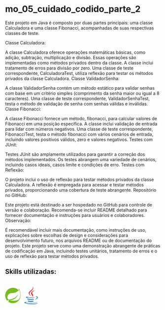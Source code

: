 # mo_05_cuidado_codido_parte_2

Este projeto em Java é composto por duas partes principais: uma classe Calculadora e uma classe Fibonacci, acompanhadas de suas respectivas classes de teste.

Classe Calculadora:

A classe Calculadora oferece operações matemáticas básicas, como adição, subtração, multiplicação e divisão.
Essas operações são implementadas como métodos privados dentro da classe.
A classe inclui tratamento de erros para divisão por zero.
Uma classe de teste correspondente, CalculadoraTest, utiliza reflexão para testar os métodos privados da classe Calculadora.
Classe ValidadorSenha:

A classe ValidadorSenha contém um método estático para validar senhas com base em um critério simples (comprimento da senha maior ou igual a 8 caracteres).
Uma classe de teste correspondente, ValidadorSenhaTest, testa o método de validação de senha com senhas válidas e inválidas.
Classe Fibonacci:

A classe Fibonacci fornece um método, fibonacci, para calcular valores de Fibonacci em uma posição específica.
A classe inclui validação de entrada para lidar com números negativos.
Uma classe de teste correspondente, FibonacciTest, testa o método fibonacci com vários cenários de entrada, incluindo valores positivos válidos, zero e valores negativos.
Testes com JUnit:

Testes JUnit são amplamente utilizados para garantir a correção dos métodos implementados.
Os testes abrangem uma variedade de cenários, incluindo casos ideais, casos limite e condições de erro.
Testes com Reflexão:

O projeto inclui o uso de reflexão para testar métodos privados da classe Calculadora.
A reflexão é empregada para acessar e testar métodos privados, proporcionando uma cobertura de teste abrangente.
Repositório no GitHub:

Este projeto está destinado a ser hospedado no GitHub para controle de versão e colaboração.
Recomenda-se incluir README detalhado para fornecer documentação e instruções para usuários e colaboradores.
Observação:

É recomendável incluir mais documentação, como instruções de uso, explicações sobre escolhas de design e considerações para desenvolvimento futuro, nos arquivos README ou de documentação do projeto.
Este projeto serve como uma demonstração abrangente de práticas de codificação em Java, incluindo testes unitários, tratamento de erros e o uso de reflexão para testar métodos privados.

## Skills utilizadas:
<div style="display: inline_block"><br>
   <img align="center" alt="Spring" height="50" width="50" src="https://raw.githubusercontent.com/devicons/devicon/master/icons/spring/spring-original.svg">
  <img align="center" alt="Spring" height="60" width="60" src="https://raw.githubusercontent.com/devicons/devicon/master/icons/java/java-original.svg">
